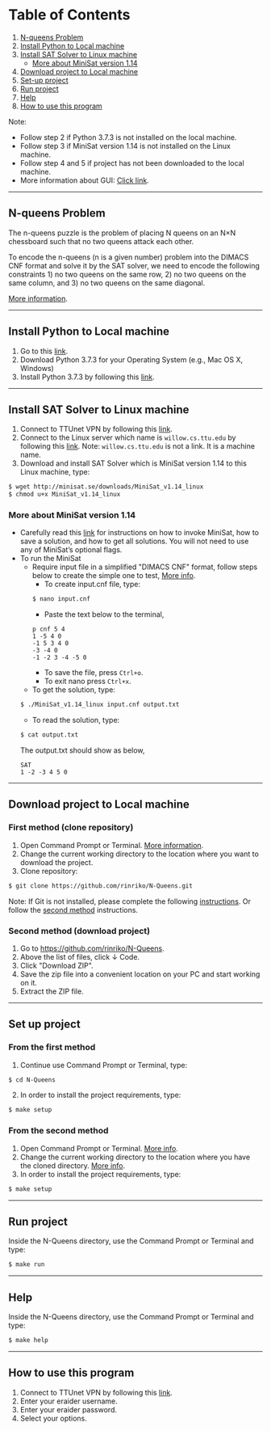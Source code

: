 # Table of Contents
1. [N-queens Problem](#n-queens)
2. [Install Python to Local machine](#install-python)
3. [Install SAT Solver to Linux machine](#install-sat)
    - [More about MiniSat version 1.14](#more-sat)
4. [Download project to Local machine](#download-project)
5. [Set-up project](#set-up-project)
6. [Run project](#run-project)
7. [Help](#help)
8. [How to use this program](#how-to-use)

Note: 
- Follow step 2 if Python 3.7.3 is not installed on the local machine. 
- Follow step 3 if MiniSat version 1.14 is not installed on the Linux machine. 
- Follow step 4 and 5 if project has not been downloaded to the local machine.
- More information about GUI: [Click link](https://realpython.com/python-gui-tkinter/#building-your-first-python-gui-application-with-tkinter).

----------------------------------------------------
## <a name="n-queens"></a> N-queens Problem

The n-queens puzzle is the problem of placing N queens on an N×N chessboard such that no two queens attack each other.
        
To encode the n-queens (n is a given number) problem into the DIMACS CNF format and solve it by the SAT solver, we need to encode the following constraints 
        1) no two queens on the same row, 
        2) no two queens on the same column, and 
        3) no two queens on the same diagonal. 
        
[More information](http://htmlpreview.github.io/?https://github.com/rinriko/N-Queens/blob/main/REPORT/index.html).

----------------------------------------------------
## <a name="install-python"></a> Install Python to Local machine
1. Go to this [link](https://www.python.org/downloads/release/python-373/).
2. Download Python 3.7.3 for your Operating System (e.g., Mac OS X, Windows)
3. Install Python 3.7.3 by following this [link](https://realpython.com/installing-python/).
----------------------------------------------------
## <a name="install-sat"></a> Install SAT Solver to Linux machine
1. Connect to TTUnet VPN by following this [link](https://www.askit.ttu.edu/portal/app/portlets/results/viewsolution.jsp?guest=0&solutionid=181128172622147&hypermediatext=null).
2. Connect to the Linux server which name is `willow.cs.ttu.edu` by following this [link](https://www.linuxbabe.com/linux-server/ssh-windows). Note: `willow.cs.ttu.edu` is not a link. It is a machine name.
3. Download and install SAT Solver which is MiniSat version 1.14 to this Linux machine, type: 
```sh
$ wget http://minisat.se/downloads/MiniSat_v1.14_linux
$ chmod u+x MiniSat_v1.14_linux
```
### <a name="more-sat"></a> More about MiniSat version 1.14
- Carefully read this [link](https://dwheeler.com/essays/minisat-user-guide.html) for instructions on how to invoke MiniSat, how to save a solution, and how to get all solutions.
You will not need to use any of MiniSat’s optional flags.
- To run the MiniSat
    - Require input file in a simplified "DIMACS CNF" format, follow steps below to create the simple one to test, [More info](https://linuxize.com/post/how-to-use-nano-text-editor/).
        - To create input.cnf file, type:
        ```sh
        $ nano input.cnf
        ```
        - Paste the text below to the terminal,
        ```
        p cnf 5 4
        1 -5 4 0
        -1 5 3 4 0
        -3 -4 0
        -1 -2 3 -4 -5 0
        ```
        - To save the file, press `Ctrl+o`.
        - To exit nano press `Ctrl+x`.
    - To get the solution, type:
    ```sh
    $ ./MiniSat_v1.14_linux input.cnf output.txt
    ```
    - To read the solution, type:
    ```sh
    $ cat output.txt
    ```
    The output.txt should show as below,
    ```
    SAT
    1 -2 -3 4 5 0
    ```


-----------------------------------------------------
## <a name="download-project"></a> Download project to Local machine
### First method (clone repository)
1. Open Command Prompt or Terminal. [More information](https://www.groovypost.com/howto/open-command-window-terminal-window-specific-folder-windows-mac-linux/).
2. Change the current working directory to the location where you want to download the project.
3. Clone repository:
```sh
$ git clone https://github.com/rinriko/N-Queens.git
```
Note: If Git is not installed, please complete the following [instructions](https://git-scm.com/book/en/v2/Getting-Started-Installing-Git). Or follow the [second method](#second-method) instructions.

### <a name="second-method"></a> Second method (download project)
1. Go to https://github.com/rinriko/N-Queens.
2. Above the list of files, click &#8595; Code.
3. Click "Download ZIP".
4. Save the zip file into a convenient location on your PC and start working on it.
5. Extract the ZIP file.

----------------------------------------------------

## <a name="set-up-project"></a> Set up project
### From the first method
1. Continue use Command Prompt or Terminal, type:
```sh
$ cd N-Queens
```
2. In order to install the project requirements, type:
```sh
$ make setup
```
### From the second method
1. Open Command Prompt or Terminal. [More info](https://www.groovypost.com/howto/open-command-window-terminal-window-specific-folder-windows-mac-linux/).
2. Change the current working directory to the location where you have the cloned directory. [More info](https://www.earthdatascience.org/courses/intro-to-earth-data-science/open-reproducible-science/bash/bash-commands-to-manage-directories-files/#:~:text=Often%2C%20you%20may%20want%20to,to%20check%20the%20new%20path).
3. In order to install the project requirements, type:
```sh
$ make setup
```
----------------------------------------------------

## <a name="run-project"></a> Run project
Inside the N-Queens directory, use the Command Prompt or Terminal and type:

```sh
$ make run
```
----------------------------------------------------
## <a name="help"></a> Help
Inside the N-Queens directory, use the Command Prompt or Terminal and type:
```sh
$ make help
```

----------------------------------------------------

## <a name="how-to-use"></a> How to use this program
1.  Connect to TTUnet VPN by following this [link](https://www.askit.ttu.edu/portal/app/portlets/results/viewsolution.jsp?guest=0&solutionid=181128172622147&hypermediatext=null).
2. Enter your eraider username.
3. Enter your eraider password.
4. Select your options.